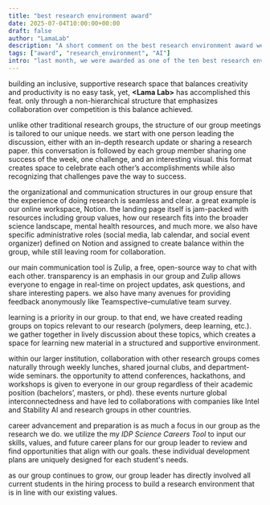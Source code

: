 ```yaml
---
title: "best research environment award"
date: 2025-07-04T10:00:00+00:00
draft: false
author: "LamaLab"
description: "A short comment on the best research environment award we received, and the application that we submitted"
tags: ["award", "research_environment", "AI"]
intro: "last month, we were awarded as one of the ten best research environment by [Die Jungen Akademie](https://www.diejungeakademie.de/en/projekte/best-research-environment-award/shortlist-2024). our application was one of 25 selected from 270 applicants to attend the selection event in Berlin. randomly, we were selected as a winner! here we share the english version of the essay component of our application (there is also a german version, translated by our native german speaking colleague)."
---
```


building an inclusive, supportive research space that balances creativity and productivity is no easy task, yet, **&lt;Lama Lab&gt;** has accomplished this feat. only through a non-hierarchical structure that emphasizes collaboration over competition is this balance achieved.

unlike other traditional research groups, the structure of our group meetings is tailored to our unique needs. we start with one person leading the discussion, either with an in-depth research update or sharing a research paper. this conversation is followed by each group member sharing one success of the week, one challenge, and an interesting visual. this format creates space to celebrate each other’s accomplishments while also recognizing that challenges pave the way to success.

the organizational and communication structures in our group ensure that the experience of doing research is seamless and clear. a great example is our online workspace, Notion. the landing page itself is jam-packed with resources including group values, how our research fits into the broader science landscape, mental health resources, and much more. we also have specific administrative roles (social media, lab calendar, and social event organizer) defined on Notion and assigned to create balance within the group, while still leaving room for collaboration.

our main communication tool is Zulip, a free, open-source way to chat with each
other. transparency is an emphasis in our group and Zulip allows everyone to engage in real-time on project updates, ask questions, and share interesting papers. we also have many avenues for providing feedback anonymously like Teamspective–cumulative team survey.

learning is a priority in our group. to that end, we have created reading groups on topics relevant to our research (polymers, deep learning, etc.). we gather together in lively discussion about these topics, which creates a space for learning new material in a structured and supportive environment.

within our larger institution, collaboration with other research groups comes naturally through weekly lunches, shared journal clubs, and department-wide seminars. the opportunity to attend conferences, hackathons, and workshops is given to everyone in our group regardless of their academic position (bachelors’, masters, or phd). these events nurture global interconnectedness and have led to collaborations with companies like Intel and Stability AI and research groups in other countries.

career advancement and preparation is as much a focus in our group as the research we do. we utilize the my *IDP Science Careers Tool* to input our skills, values, and future career plans for our group leader to review and find opportunities that align with our goals. these individual development plans are uniquely designed for each student's needs.

as our group continues to grow, our group leader has directly involved all current students in the hiring process to build a research environment that is in line with our existing values.

